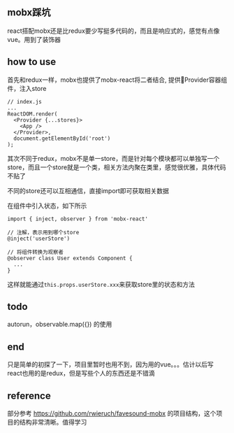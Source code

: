## mobx踩坑

react搭配mobx还是比redux要少写挺多代码的，而且是响应式的，感觉有点像vue。用到了装饰器

## how to use

首先和redux一样，mobx也提供了mobx-react将二者结合, 提供Provider容器组件，注入store

```
// index.js
...
ReactDOM.render(
  <Provider {...stores}>
    <App />
  </Provider>,
  document.getElementById('root')
);
```

其次不同于redux，mobx不是单一store，而是针对每个模块都可以单独写一个store，而且一个store就是一个类，相关方法内聚在类里，感觉很优雅，具体代码不贴了

不同的store还可以互相通信，直接import即可获取相关数据

在组件中引入状态，如下所示

```
import { inject, observer } from 'mobx-react'

// 注解，表示用到哪个store
@inject('userStore')

// 将组件转换为观察者
@observer class User extends Component {
  ...
}

```

这样就能通过`this.props.userStore.xxx`来获取store里的状态和方法

## todo

autorun，observable.map({}) 的使用

## end

只是简单的初探了一下，项目里暂时也用不到，因为用的vue。。。估计以后写react也用的是redux，但是写些个人的东西还是不错滴

## reference

部分参考 https://github.com/rwieruch/favesound-mobx 的项目结构，这个项目的结构非常清晰。值得学习


